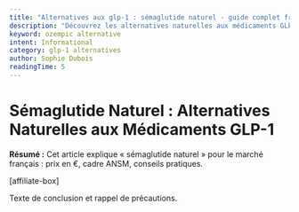 ```yaml
---
title: "Alternatives aux glp-1 : sémaglutide naturel - guide complet france 2025"
description: "Découvrez les alternatives naturelles aux médicaments GLP-1 pour sémaglutide naturel. Solutions efficaces, prix et avis médical en France 2025. Informations vérifiées par des professionnels de santé."
keyword: ozempic alternative
intent: Informational
category: glp-1 alternatives
author: Sophie Dubois
readingTime: 5
---
```


# Sémaglutide Naturel : Alternatives Naturelles aux Médicaments GLP-1

**Résumé :** Cet article explique « sémaglutide naturel » pour le marché français : prix en €, cadre ANSM, conseils pratiques.


[affiliate-box]

Texte de conclusion et rappel de précautions.


























































